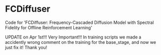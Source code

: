 # FCDiffuser
Code for 'FCDiffuser: Frequency-Cascaded Diffusion Model with Spectral Fidelity for Offline Reinforcement Learning'

UPDATE on Apr 1st!!! 
Very Important!!!
In training scripts we made a accidently wrong comment on the training for the base_stage, and now we just fix it! Thank you!
